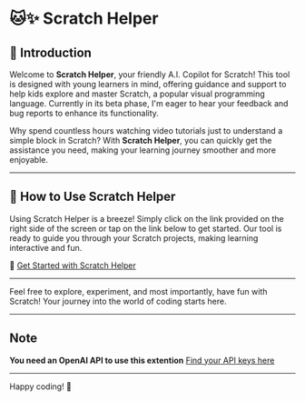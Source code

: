 # 🐱✨ Scratch Helper

## 📘 Introduction

Welcome to **Scratch Helper**, your friendly A.I. Copilot for Scratch! This tool is designed with young learners in mind, offering guidance and support to help kids explore and master Scratch, a popular visual programming language. Currently in its beta phase, I'm eager to hear your feedback and bug reports to enhance its functionality.

Why spend countless hours watching video tutorials just to understand a simple block in Scratch? With **Scratch Helper**, you can quickly get the assistance you need, making your learning journey smoother and more enjoyable.

---

## 🚀 How to Use Scratch Helper

Using Scratch Helper is a breeze! Simply click on the link provided on the right side of the screen or tap on the link below to get started. Our tool is ready to guide you through your Scratch projects, making learning interactive and fun.

🔗 [Get Started with Scratch Helper](https://spacewalker215.github.io/Scratch-Tutor/scratch/)

---

Feel free to explore, experiment, and most importantly, have fun with Scratch! Your journey into the world of coding starts here.

---

## Note
**You need an OpenAI API to use this extention**
[Find your API keys here](https://platform.openai.com/api-keys)

---

Happy coding! 🎉
